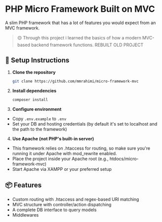 # PHP Micro Framework Built on MVC

A slim PHP framework that has a lot of features you would expect from an MVC framework.

> 🟡 Through this project i learned the basics of how a modern MVC-based backend framework functions. REBUILT OLD PROJECT

## 🔧 Setup Instructions

1. **Clone the repository**
   ```bash
   git clone https://github.com/mmrahimi/micro-framework-mvc
   ```

2. **Install dependencies**
   ```bash
   composer install
   ```
   
3. **Configure environment**
  - Copy `.env.example` to `.env`
  - Set your DB and hosting credentials (by default it's set to localhost and the path to the framework)

4. **Use Apache (not PHP's built-in server)**
  - This framework relies on .htaccess for routing, so make sure you're running it under Apache with mod_rewrite enabled.
  - Place the project inside your Apache root (e.g., htdocs/micro-framework-mvc)
  - Start Apache via XAMPP or your preferred setup

## 📦 Features
- Custom routing with .htaccess and regex-based URI matching
- MVC structure with controller/action dispatching
- A complete DB interface to query models
- Middlewares

